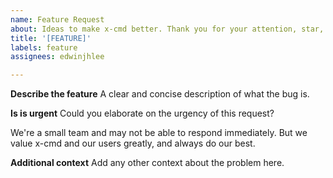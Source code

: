 ```yaml
---
name: Feature Request
about: Ideas to make x-cmd better. Thank you for your attention, star, and support.
title: '[FEATURE]'
labels: feature
assignees: edwinjhlee

---
```


**Describe the feature**
A clear and concise description of what the bug is.


**Is is urgent**
Could you elaborate on the urgency of this request?

We're a small team and may not be able to respond immediately. 
But we value x-cmd and our users greatly, and always do our best.


**Additional context**
Add any other context about the problem here.


